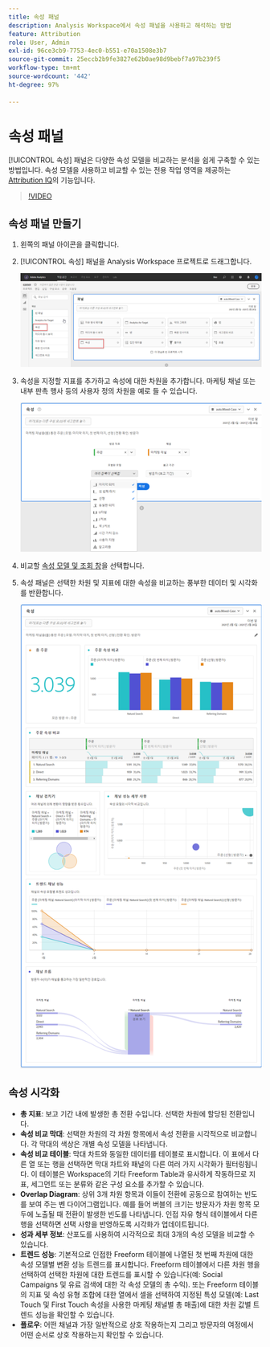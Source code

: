 ```yaml
---
title: 속성 패널
description: Analysis Workspace에서 속성 패널을 사용하고 해석하는 방법
feature: Attribution
role: User, Admin
exl-id: 96ce3cb9-7753-4ec0-b551-e70a1508e3b7
source-git-commit: 25eccb2b9fe3827e62b0ae98d9bebf7a97b239f5
workflow-type: tm+mt
source-wordcount: '442'
ht-degree: 97%

---
```


# 속성 패널

[!UICONTROL 속성] 패널은 다양한 속성 모델을 비교하는 분석을 쉽게 구축할 수 있는 방법입니다. 속성 모델을 사용하고 비교할 수 있는 전용 작업 영역을 제공하는 [Attribution IQ](../attribution/overview.md)의 기능입니다.

>[!VIDEO](https://video.tv.adobe.com/v/23139/?quality=12)

## 속성 패널 만들기

1. 왼쪽의 패널 아이콘을 클릭합니다.
1. [!UICONTROL 속성] 패널을 Analysis Workspace 프로젝트로 드래그합니다.

   ![새 속성 패널](assets/Attribution_Panel_1.png)

1. 속성을 지정할 지표를 추가하고 속성에 대한 차원을 추가합니다. 마케팅 채널 또는 내부 판촉 행사 등의 사용자 정의 차원을 예로 들 수 있습니다.

   ![차원 및 지표 선택](assets/attribution_panel2.png)

1. 비교할 [속성 모델 및 조회 창](../attribution/models.md)을 선택합니다.

1. 속성 패널은 선택한 차원 및 지표에 대한 속성을 비교하는 풍부한 데이터 및 시각화를 반환합니다.

   ![속성 시각화](assets/attr_panel_vizs.png)

## 속성 시각화

* **총 지표**: 보고 기간 내에 발생한 총 전환 수입니다. 선택한 차원에 할당된 전환입니다.
* **속성 비교 막대**: 선택한 차원의 각 차원 항목에서 속성 전환을 시각적으로 비교합니다. 각 막대의 색상은 개별 속성 모델을 나타냅니다.
* **속성 비교 테이블**: 막대 차트와 동일한 데이터를 테이블로 표시합니다. 이 표에서 다른 열 또는 행을 선택하면 막대 차트와 패널의 다른 여러 가지 시각화가 필터링됩니다. 이 테이블은 Workspace의 기타 Freeform Table과 유사하게 작동하므로 지표, 세그먼트 또는 분류와 같은 구성 요소를 추가할 수 있습니다.
* **Overlap Diagram**: 상위 3개 차원 항목과 이들이 전환에 공동으로 참여하는 빈도를 보여 주는 벤 다이어그램입니다. 예를 들어 버블의 크기는 방문자가 차원 항목 모두에 노출될 때 전환이 발생한 빈도를 나타냅니다. 인접 자유 형식 테이블에서 다른 행을 선택하면 선택 사항을 반영하도록 시각화가 업데이트됩니다.
* **성과 세부 정보**: 산포도를 사용하여 시각적으로 최대 3개의 속성 모델을 비교할 수 있습니다.
* **트렌드 성능**: 기본적으로 인접한 Freeform 테이블에 나열된 첫 번째 차원에 대한 속성 모델별 변환 성능 트렌드를 표시합니다. Freeform 테이블에서 다른 차원 행을 선택하여 선택한 차원에 대한 트렌드를 표시할 수 있습니다(예: Social Campaigns 및 유료 검색에 대한 각 속성 모델의 총 수익). 또는 Freeform 테이블의 지표 및 속성 유형 조합에 대한 열에서 셀을 선택하여 지정된 특성 모델(예: Last Touch 및 First Touch 속성을 사용한 마케팅 채널별 총 매출)에 대한 차원 값별 트렌드 성능을 확인할 수 있습니다.
* **플로우**: 어떤 채널과 가장 일반적으로 상호 작용하는지 그리고 방문자의 여정에서 어떤 순서로 상호 작용하는지 확인할 수 있습니다.
